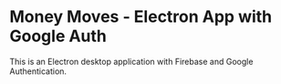 # Money Moves - Electron App with Google Auth

This is an Electron desktop application with Firebase and Google Authentication.
